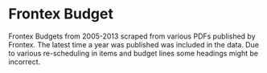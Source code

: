 Frontex Budget
==============

Frontex Budgets from 2005-2013 scraped from various PDFs published by
Frontex. The latest time a year was published was included in the data. Due
to various re-scheduling in items and budget lines some headings might be
incorrect.

